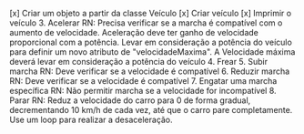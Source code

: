 [x]  Criar um objeto a partir da classe Veículo
[x] Criar veículo
[x] Imprimir o veículo
3. Acelerar
RN: 
Precisa verificar se a marcha é compatível com o aumento de velocidade.
Aceleração deve ter ganho de velocidade proporcional com a potência.
Levar em consideração a potência do veículo para definir um novo atributo de "velocidadeMaxima".
A Velocidade máxima deverá levar em consideração a potência do veículo
4. Frear 
5. Subir marcha
RN: Deve verificar se a velocidade é compatível
6. Reduzir marcha
RN: Deve verificar se a velocidade é compatível
7. Engatar uma marcha específica
RN: Não permitir marcha se a velocidade for incompatível
8. Parar
RN: Reduz a velocidade do carro para 0 de forma gradual, decrementando 10 km/h de cada vez, até que o carro pare completamente. Use um loop para realizar a desaceleração.
